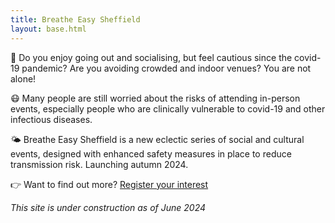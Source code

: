 ```yaml
---
title: Breathe Easy Sheffield
layout: base.html
---
```


💃 Do you enjoy going out and socialising, but feel cautious since the
covid-19 pandemic? Are you avoiding crowded and indoor venues? You are
not alone!

😷 Many people are still worried about the risks of attending
in-person events, especially people who are clinically vulnerable to
covid-19 and other infectious diseases.

🌤️ Breathe Easy Sheffield is a new eclectic series of social and
cultural events, designed with enhanced safety measures in place to
reduce transmission risk. Launching autumn 2024.

👉 Want to find out more? [Register your interest](https://docs.google.com/forms/d/e/1FAIpQLSePEhuU3I7c76Ow1zfLu_Os_1bC85zPfZ7Cjm2TY7QFPzMgow/viewform?pli=1)

*This site is under construction as of June 2024*

